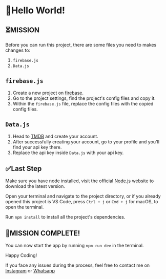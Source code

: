 # 👋Hello World!

## ⏳MISSION

Before you can run this project, there are some files you need to makes changes to:

1. `firebase.js`
2. `Data.js`

## `firebase.js`

1. Create a new project on [firebase](https://firebase.google.com/).
2. Go to the project settings, find the project's config files and copy it.
3. Within the `firebase.js` file, replace the config files with the copied config files.

## `Data.js`

1. Head to [TMDB](https://www.themoviedb.org/) and create your account.
2. After successfully creating your account, go to your profile and you'll find your api key there.
3. Replace the api key inside `Data.js` with your api key.

## ✅Last Step

Make sure you have node installed, visit the official [Node.js](https://nodejs.org/en/download) website to download the latest version.

Open your terminal and navigate to the project directory, or if you already opened this project is VS Code, press `Ctrl + j` or `Cmd + j` for macOS, to open the terminal.

Run `npm install` to install all the project's dependencies.

## 🎯MISSION COMPLETE!

You can now start the app by running `npm run dev` in the terminal.

Happy Coding!

If you face any issues during the process, feel free to contact me on [Instagram](https://www.instagram.com/_creative_ambition/) or [Whatsapp](https://wa.link/bk4l7o)
